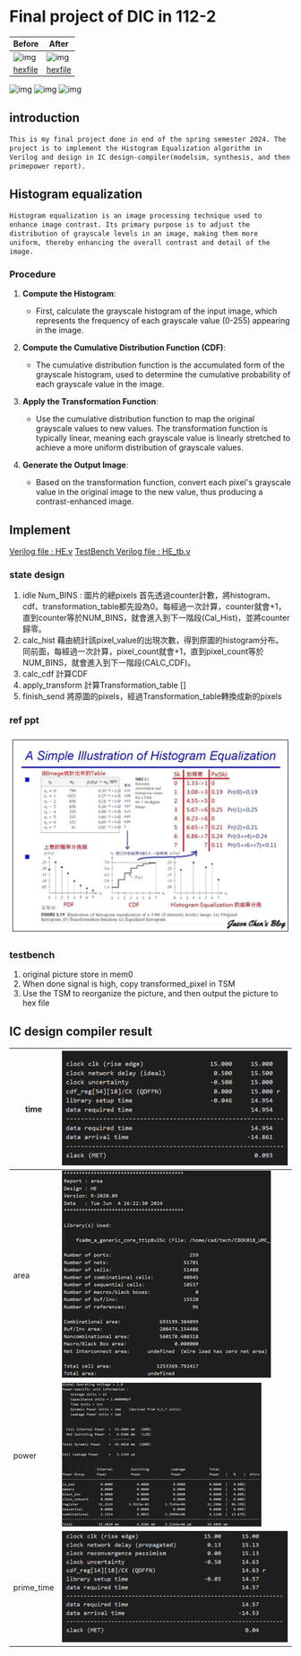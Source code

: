 # Final project of DIC in 112-2

| Before                      | After                           |
| --------------------------- | ------------------------------- |
| ![img](./covert/chickens.bmp) | ![img](./covert/chickens_o.bmp)   |
| [hexfile](./chickens.txt)      | [hexfile](./covert/chickens_o.txt) |

![img](sim_output_pics/modelsim_out.png)
![img](sim_output_pics/modelsim_out_sending.png)
![img](sim_output_pics/consume_time.png)

## introduction
    This is my final project done in end of the spring semester 2024. The project is to implement the Histogram Equalization algorithm in Verilog and design in IC design-compiler(modelsim, synthesis, and then primepower report).

## Histogram equalization
    Histogram equalization is an image processing technique used to enhance image contrast. Its primary purpose is to adjust the distribution of grayscale levels in an image, making them more uniform, thereby enhancing the overall contrast and detail of the image.

### Procedure

1. **Compute the Histogram**:

   - First, calculate the grayscale histogram of the input image, which represents the frequency of each grayscale value (0-255) appearing in the image.
2. **Compute the Cumulative Distribution Function (CDF)**:

   - The cumulative distribution function is the accumulated form of the grayscale histogram, used to determine the cumulative probability of each grayscale value in the image.
3. **Apply the Transformation Function**:

   - Use the cumulative distribution function to map the original grayscale values to new values. The transformation function is typically linear, meaning each grayscale value is linearly stretched to achieve a more uniform distribution of grayscale values.
4. **Generate the Output Image**:

   - Based on the transformation function, convert each pixel's grayscale value in the original image to the new value, thus producing a contrast-enhanced image.

## Implement

[Verilog file : HE.v](HE.v)
[TestBench Verilog file : HE_tb.v](HE_tb.v)

### state design

1. idle
   Num_BINS : 圖片的總pixels
   首先透過counter計數，將histogram、cdf、transformation_table都先設為0。每經過一次計算，counter就會+1，直到counter等於NUM_BINS，就會進入到下一階段(Cal_Hist)，並將counter歸零。
2. calc_hist
   藉由統計該pixel_value的出現次數，得到原圖的histogram分布。
   同前面，每經過一次計算，pixel_count就會+1，直到pixel_count等於NUM_BINS，就會進入到下一階段(CALC_CDF)。
3. calc_cdf
   計算CDF
4. apply_transform
   計算Transformation_table []
5. finish_send
   將原圖的pixels，經過Transformation_table轉換成新的pixels

### ref ppt

![1728246085665](image/README/1728246085665.png)

### testbench

1. original picture store in mem0
2. When done signal is high, copy transformed_pixel in TSM
3. Use the TSM to reorganize the picture, and then output the picture to hex file

## IC design compiler result

| time       | ![img](design_compiler_pics/time.png)       |
| ---------- | ----------------------------------------- |
| area       | ![img](design_compiler_pics/area.png)       |
| power      | ![img](design_compiler_pics/power.png)      |
| prime_time | ![img](design_compiler_pics/prime_time.png) |

<!-- ![1728245867558](design_compiler_pics/ic.png) -->
